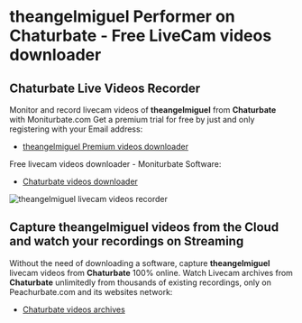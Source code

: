 # theangelmiguel Performer on Chaturbate - Free LiveCam videos downloader

## Chaturbate Live Videos Recorder

Monitor and record livecam videos of **theangelmiguel** from **Chaturbate** with Moniturbate.com
Get a premium trial for free by just and only registering with your Email address:
* [theangelmiguel Premium videos downloader](https://moniturbate.com/request-demo-licence-key.html)

Free livecam videos downloader - Moniturbate Software:
* [Chaturbate videos downloader](https://moniturbate.com/moniturbate-download-software.html)

![theangelmiguel livecam videos recorder](https://peachurnet.com/templates/moniturbate-software.png)


## Capture theangelmiguel videos from the Cloud and watch your recordings on Streaming

Without the need of downloading a software, capture **theangelmiguel** livecam videos from **Chaturbate** 100% online.
Watch Livecam archives from **Chaturbate** unlimitedly from thousands of existing recordings, only on Peachurbate.com and its websites network:
* [Chaturbate videos archives](https://peachurnet.com/)
